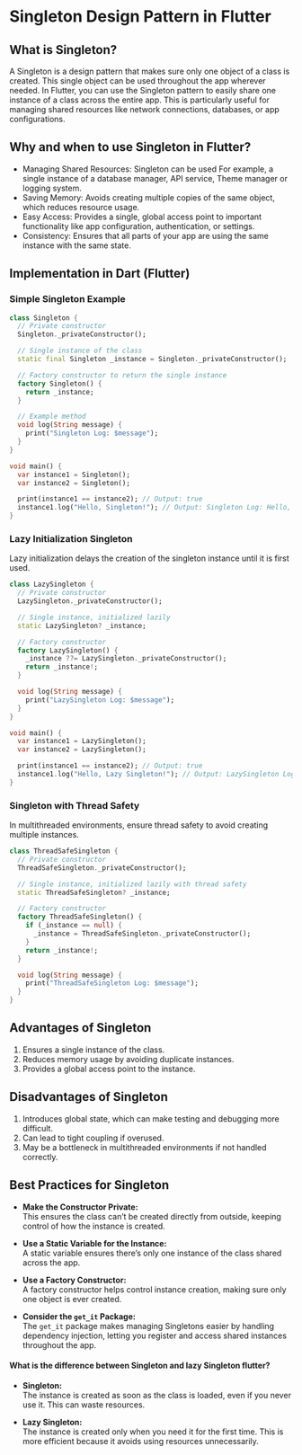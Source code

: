 # Singleton Design Pattern in Flutter

## What is Singleton?

A Singleton is a design pattern that makes sure only one object of a class is created. This single
object can be used throughout the app wherever needed. In Flutter, you can use the Singleton pattern
to easily share one instance of a class across the entire app. This is particularly useful for
managing shared resources like network connections,
databases, or app configurations.

## Why and when to use Singleton in Flutter?

- Managing Shared Resources: Singleton can be used For example, a single instance of a database
  manager, API service, Theme manager or logging system.
- Saving Memory: Avoids creating multiple copies of the same object, which reduces resource usage.
- Easy Access: Provides a single, global access point to important functionality like app
  configuration, authentication, or settings.
- Consistency: Ensures that all parts of your app are using the same instance with the same state.

## Implementation in Dart (Flutter)

### Simple Singleton Example

```dart
class Singleton {
  // Private constructor
  Singleton._privateConstructor();

  // Single instance of the class
  static final Singleton _instance = Singleton._privateConstructor();

  // Factory constructor to return the single instance
  factory Singleton() {
    return _instance;
  }

  // Example method
  void log(String message) {
    print("Singleton Log: $message");
  }
}

void main() {
  var instance1 = Singleton();
  var instance2 = Singleton();

  print(instance1 == instance2); // Output: true
  instance1.log("Hello, Singleton!"); // Output: Singleton Log: Hello, Singleton!
}
```

### Lazy Initialization Singleton

Lazy initialization delays the creation of the singleton instance until it is first used.

```dart
class LazySingleton {
  // Private constructor
  LazySingleton._privateConstructor();

  // Single instance, initialized lazily
  static LazySingleton? _instance;

  // Factory constructor
  factory LazySingleton() {
    _instance ??= LazySingleton._privateConstructor();
    return _instance!;
  }

  void log(String message) {
    print("LazySingleton Log: $message");
  }
}

void main() {
  var instance1 = LazySingleton();
  var instance2 = LazySingleton();

  print(instance1 == instance2); // Output: true
  instance1.log("Hello, Lazy Singleton!"); // Output: LazySingleton Log: Hello, Lazy Singleton!
}
```

### Singleton with Thread Safety

In multithreaded environments, ensure thread safety to avoid creating multiple instances.

```dart
class ThreadSafeSingleton {
  // Private constructor
  ThreadSafeSingleton._privateConstructor();

  // Single instance, initialized lazily with thread safety
  static ThreadSafeSingleton? _instance;

  // Factory constructor
  factory ThreadSafeSingleton() {
    if (_instance == null) {
      _instance = ThreadSafeSingleton._privateConstructor();
    }
    return _instance!;
  }

  void log(String message) {
    print("ThreadSafeSingleton Log: $message");
  }
}
```

## Advantages of Singleton

1. Ensures a single instance of the class.
2. Reduces memory usage by avoiding duplicate instances.
3. Provides a global access point to the instance.

## Disadvantages of Singleton

1. Introduces global state, which can make testing and debugging more difficult.
2. Can lead to tight coupling if overused.
3. May be a bottleneck in multithreaded environments if not handled correctly.

## Best Practices for Singleton

- **Make the Constructor Private:**  
  This ensures the class can’t be created directly from outside, keeping control of how the instance
  is created.

- **Use a Static Variable for the Instance:**  
  A static variable ensures there’s only one instance of the class shared across the app.

- **Use a Factory Constructor:**  
  A factory constructor helps control instance creation, making sure only one object is ever
  created.

- **Consider the `get_it` Package:**  
  The `get_it` package makes managing Singletons easier by handling dependency injection, letting
  you register and access shared instances throughout the app.

#### What is the difference between Singleton and lazy Singleton flutter?

- **Singleton:**  
  The instance is created as soon as the class is loaded, even if you never use it. This can waste
  resources.

- **Lazy Singleton:**  
  The instance is created only when you need it for the first time. This is more efficient because
  it avoids using resources unnecessarily.